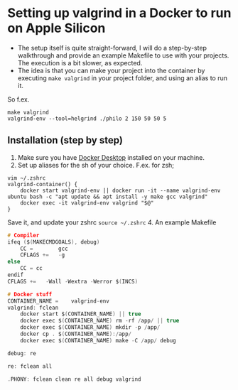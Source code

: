 # Setting up valgrind in a Docker to run on Apple Silicon

- The setup itself is quite straight-forward, I will do a step-by-step walkthrough and provide an example Makefile to use with your projects. The execution is a bit slower, as expected.
- The idea is that you can make your project into the container by executing `make valgrind` in your project folder, and using an alias to run it.

So f.ex.
```
make valgrind
valgrind-env --tool=helgrind ./philo 2 150 50 50 5
```

## Installation (step by step)

1. Make sure you have [Docker Desktop](https://www.docker.com/products/docker-desktop/) installed on your machine.
2. Set up aliases for the sh of your choice. F.ex. for zsh;
```
vim ~/.zshrc
valgrind-container() {
	docker start valgrind-env || docker run -it --name valgrind-env ubuntu bash -c "apt update && apt install -y make gcc valgrind"
	docker exec -it valgrind-env valgrind "$@"
}
```
Save it, and update your zshrc `source ~/.zshrc`
4. An example Makefile
```c
# Compiler
ifeq ($(MAKECMDGOALS), debug)
	CC = 		gcc
	CFLAGS += 	-g
else
	CC = cc
endif
CFLAGS += 	-Wall -Wextra -Werror $(INCS)

# Docker stuff
CONTAINER_NAME =	valgrind-env
valgrind: fclean
	docker start $(CONTAINER_NAME) || true
	docker exec $(CONTAINER_NAME) rm -rf /app/ || true
	docker exec $(CONTAINER_NAME) mkdir -p /app/
	docker cp . $(CONTAINER_NAME):/app/
	docker exec $(CONTAINER_NAME) make -C /app/ debug

debug: re

re: fclean all

.PHONY: fclean clean re all debug valgrind
```
